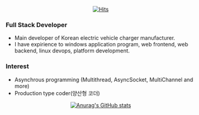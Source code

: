 <div align=center>
  
[![Hits](https://hits.seeyoufarm.com/api/count/incr/badge.svg?url=https%3A%2F%2Fgithub.com%2FKuass&count_bg=%2379C83D&title_bg=%23555555&icon=awesomelists.svg&icon_color=%23E7E7E7&title=hits&edge_flat=false)](https://hits.seeyoufarm.com)

</div>

### Full Stack Developer

- Main developer of Korean electric vehicle charger manufacturer.
- I have expirience to windows application program, web frontend, web backend, linux devops, platform development.

### Interest

- Asynchrous programming (Multithread, AsyncSocket, MultiChannel and more)
- Production type coder(양산형 코더)

<div align=center>

[![Anurag's GitHub stats](https://github-readme-stats.vercel.app/api?username=Kuass)](https://github.com/anuraghazra/github-readme-stats)

</div>
